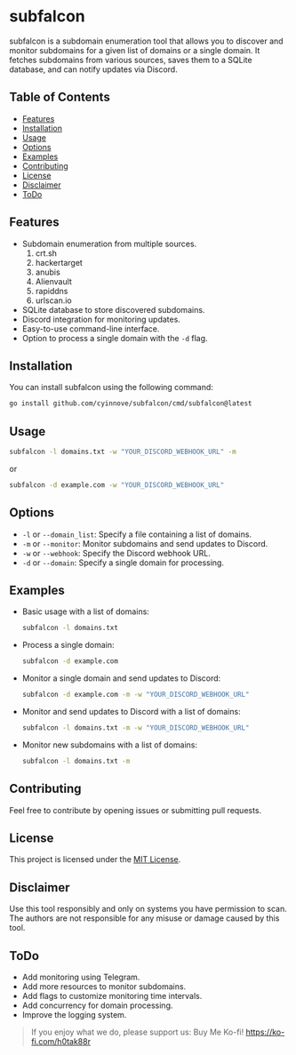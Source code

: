 # subfalcon

subfalcon is a subdomain enumeration tool that allows you to discover and monitor subdomains for a given list of domains or a single domain. It fetches subdomains from various sources, saves them to a SQLite database, and can notify updates via Discord.

## Table of Contents

- [Features](#features)
- [Installation](#installation)
- [Usage](#usage)
- [Options](#options)
- [Examples](#examples)
- [Contributing](#contributing)
- [License](#license)
- [Disclaimer](#disclaimer)
- [ToDo](#todo)

## Features

- Subdomain enumeration from multiple sources.
    1. crt.sh
    2. hackertarget
    3. anubis
    4. Alienvault
    5. rapiddns
    6. urlscan.io
- SQLite database to store discovered subdomains.
- Discord integration for monitoring updates.
- Easy-to-use command-line interface.
- Option to process a single domain with the `-d` flag.

## Installation
You can install subfalcon using the following command: 
```bash
go install github.com/cyinnove/subfalcon/cmd/subfalcon@latest
```

## Usage

```bash
subfalcon -l domains.txt -w "YOUR_DISCORD_WEBHOOK_URL" -m
```

or

```bash
subfalcon -d example.com -w "YOUR_DISCORD_WEBHOOK_URL"
```

## Options

- `-l` or `--domain_list`: Specify a file containing a list of domains.
- `-m` or `--monitor`: Monitor subdomains and send updates to Discord.
- `-w` or `--webhook`: Specify the Discord webhook URL.
- `-d` or `--domain`: Specify a single domain for processing.

## Examples

- Basic usage with a list of domains:

  ```bash
  subfalcon -l domains.txt
  ```

- Process a single domain:

  ```bash
  subfalcon -d example.com
  ```

- Monitor a single domain and send updates to Discord:

  ```bash
  subfalcon -d example.com -m -w "YOUR_DISCORD_WEBHOOK_URL"
  ```

- Monitor and send updates to Discord with a list of domains:

  ```bash
  subfalcon -l domains.txt -m -w "YOUR_DISCORD_WEBHOOK_URL"
  ```

- Monitor new subdomains with a list of domains:
  
  ```bash
  subfalcon -l domains.txt -m
  ```

## Contributing

Feel free to contribute by opening issues or submitting pull requests.

## License

This project is licensed under the [MIT License](LICENSE).

## Disclaimer

Use this tool responsibly and only on systems you have permission to scan. The authors are not responsible for any misuse or damage caused by this tool.

## ToDo

- Add monitoring using Telegram.
- Add more resources to monitor subdomains.
- Add flags to customize monitoring time intervals.
- Add concurrency for domain processing.
- Improve the logging system.

> If you enjoy what we do, please support us:
> Buy Me Ko-fi! https://ko-fi.com/h0tak88r
